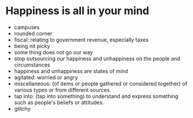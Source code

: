 # Happiness is all in your mind

* campuses
* rounded corner
* fiscal: relating to government revenue, especially taxes
* being nit picky
* some thing does not go our way
* stop outsourcing our happiness and unhappiness on the people and circumstances
* happiness and unhappiness are states of mind
* agitated: worried or angry
* miscellaneous: (of items or people gathered or considered together) of various types or from different sources.
* tap into: (tap into something) to understand and express something such as people's beliefs or attitudes.
* glitchy
